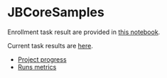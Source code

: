 # JBCoreSamples

Enrollment task result are provided in [this notebook](https://github.com/SmirnovAlexander/JBCoreSamples/blob/master/entrance%20task/notebooks/solution.ipynb).

Current task results are [here](https://github.com/SmirnovAlexander/JBCoreSamples/tree/master/core%20task/notebooks).

- [Project progress](https://github.com/SmirnovAlexander/JBCoreSamples/projects/1)
- [Runs metrics](https://app.wandb.ai/furiousteabag)
